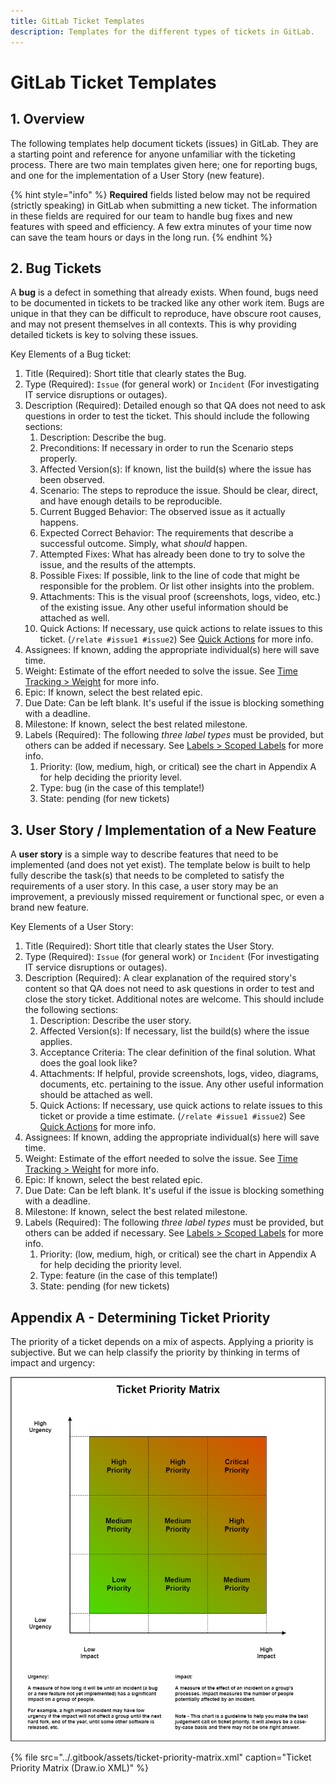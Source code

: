 ```yaml
---
title: GitLab Ticket Templates
description: Templates for the different types of tickets in GitLab.
---
```


# GitLab Ticket Templates

## 1. Overview

The following templates help document tickets \(issues\) in GitLab. They are a starting point and reference for anyone unfamiliar with the ticketing process. There are two main templates given here; one for reporting bugs, and one for the implementation of a User Story \(new feature\).

{% hint style="info" %}
**Required** fields listed below may not be required \(strictly speaking\) in GitLab when submitting a new ticket. The information in these fields are required for our team to handle bug fixes and new features with speed and efficiency. A few extra minutes of your time now can save the team hours or days in the long run.
{% endhint %}

## 2. Bug Tickets

A **bug** is a defect in something that already exists. When found, bugs need to be documented in tickets to be tracked like any other work item. Bugs are unique in that they can be difficult to reproduce, have obscure root causes, and may not present themselves in all contexts. This is why providing detailed tickets is key to solving these issues.

Key Elements of a Bug ticket:

1. Title \(Required\): Short title that clearly states the Bug.
2. Type \(Required\): `Issue` \(for general work\) or `Incident` \(For investigating IT service disruptions or outages\).
3. Description \(Required\): Detailed enough so that QA does not need to ask questions in order to test the ticket. This should include the following sections:
   1. Description: Describe the bug.
   2. Preconditions: If necessary in order to run the Scenario steps properly.
   3. Affected Version\(s\): If known, list the build\(s\) where the issue has been observed.
   4. Scenario: The steps to reproduce the issue. Should be clear, direct, and have enough details to be reproducible.
   5. Current Bugged Behavior: The observed issue as it actually happens.
   6. Expected Correct Behavior: The requirements that describe a successful outcome. Simply, what _should_ happen.
   7. Attempted Fixes: What has already been done to try to solve the issue, and the results of the attempts.
   8. Possible Fixes: If possible, link to the line of code that might be responsible for the problem. Or list other insights into the problem.
   9. Attachments: This is the visual proof \(screenshots, logs, video, etc.\) of the existing issue. Any other useful information should be attached as well.
   10. Quick Actions: If necessary, use quick actions to relate issues to this ticket. \(`/relate #issue1 #issue2`\) See [Quick Actions](https://docs.gitlab.com/ee/user/project/quick_actions.html#issues-merge-requests-and-epics) for more info.
4. Assignees: If known, adding the appropriate individual\(s\) here will save time.
5. Weight: Estimate of the effort needed to solve the issue. See [Time Tracking &gt; Weight](https://community.peerplays.tech/gitlab/time-tracking#weight) for more info.
6. Epic: If known, select the best related epic.
7. Due Date: Can be left blank. It's useful if the issue is blocking something with a deadline.
8. Milestone: If known, select the best related milestone.
9. Labels \(Required\): The following _three label types_ must be provided, but others can be added if necessary. See [Labels &gt; Scoped Labels](https://community.peerplays.tech/gitlab/labels#scoped-labels) for more info.
   1. Priority: \(low, medium, high, or critical\) see the chart in Appendix A for help deciding the priority level.
   2. Type: bug \(in the case of this template!\)
   3. State: pending \(for new tickets\)

## 3. User Story / Implementation of a New Feature

A **user story** is a simple way to describe features that need to be implemented \(and does not yet exist\). The template below is built to help fully describe the task\(s\) that needs to be completed to satisfy the requirements of a user story. In this case, a user story may be an improvement, a previously missed requirement or functional spec, or even a brand new feature.

Key Elements of a User Story:

1. Title \(Required\): Short title that clearly states the User Story.
2. Type \(Required\): `Issue` \(for general work\) or `Incident` \(For investigating IT service disruptions or outages\).
3. Description \(Required\): A clear explanation of the required story's content so that QA does not need to ask questions in order to test and close the story ticket. Additional notes are welcome. This should include the following sections:
   1. Description: Describe the user story.
   2. Affected Version\(s\): If necessary, list the build\(s\) where the issue applies.
   3. Acceptance Criteria: The clear definition of the final solution. What does the goal look like?
   4. Attachments: If helpful, provide screenshots, logs, video, diagrams, documents, etc. pertaining to the issue. Any other useful information should be attached as well.
   5. Quick Actions: If necessary, use quick actions to relate issues to this ticket or provide a time estimate. \(`/relate #issue1 #issue2`\) See [Quick Actions](https://docs.gitlab.com/ee/user/project/quick_actions.html#issues-merge-requests-and-epics) for more info.
4. Assignees: If known, adding the appropriate individual\(s\) here will save time.
5. Weight: Estimate of the effort needed to solve the issue. See [Time Tracking &gt; Weight](https://community.peerplays.tech/gitlab/time-tracking#weight) for more info.
6. Epic: If known, select the best related epic.
7. Due Date: Can be left blank. It's useful if the issue is blocking something with a deadline.
8. Milestone: If known, select the best related milestone.
9. Labels \(Required\): The following _three label types_ must be provided, but others can be added if necessary. See [Labels &gt; Scoped Labels](https://community.peerplays.tech/gitlab/labels#scoped-labels) for more info.
   1. Priority: \(low, medium, high, or critical\) see the chart in Appendix A for help deciding the priority level.
   2. Type: feature \(in the case of this template!\)
   3. State: pending \(for new tickets\)

## Appendix A - Determining Ticket Priority

The priority of a ticket depends on a mix of aspects. Applying a priority is subjective. But we can help classify the priority by thinking in terms of impact and urgency:

![](../.gitbook/assets/ticket-priority-matrix.png)

{% file src="../.gitbook/assets/ticket-priority-matrix.xml" caption="Ticket Priority Matrix \(Draw.io XML\)" %}

